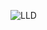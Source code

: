 
![LLD](https://user-images.githubusercontent.com/78871106/111917809-eb7de500-8aa7-11eb-82b6-6f08adb9d9fb.png)
